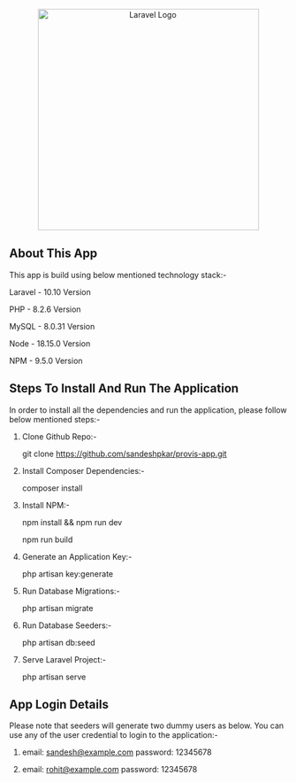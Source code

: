 <p align="center"><a href="https://laravel.com" target="_blank"><img src="https://raw.githubusercontent.com/laravel/art/master/logo-lockup/5%20SVG/2%20CMYK/1%20Full%20Color/laravel-logolockup-cmyk-red.svg" width="400" alt="Laravel Logo"></a></p>


## About This App


This app is build using below mentioned technology stack:-

Laravel - 10.10 Version

PHP - 8.2.6 Version

MySQL - 8.0.31 Version

Node - 18.15.0 Version

NPM - 9.5.0 Version



## Steps To Install And Run The Application

In order to install all the dependencies and run the application, please follow below mentioned steps:-

1. Clone Github Repo:-

	git clone https://github.com/sandeshpkar/provis-app.git

2. Install Composer Dependencies:-

	composer install

3. Install NPM:-

	npm install && npm run dev

	npm run build

4. Generate an Application Key:-

	php artisan key:generate

5. Run Database Migrations:-

	php artisan migrate

6. Run Database Seeders:-

	php artisan db:seed

7. Serve Laravel Project:-

	php artisan serve



## App Login Details

Please note that seeders will generate two dummy users as below. You can use any of the user credential to login to the application:-

1)  email: sandesh@example.com
	password: 12345678

2)  email: rohit@example.com
	password: 12345678
